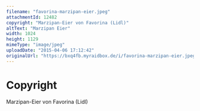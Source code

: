 ```yaml
---
filename: "favorina-marzipan-eier.jpeg"
attachmentId: 12482
copyright: "Marzipan-Eier von Favorina (Lidl)"
altText: "Marzipan Eier"
width: 1024
height: 1129
mimeType: "image/jpeg"
uploadDate: "2015-04-06 17:12:42"
originalUrl: "https://bxq4fb.myraidbox.de/i/favorina-marzipan-eier.jpeg"
---
```


# Copyright

Marzipan-Eier von Favorina (Lidl)
